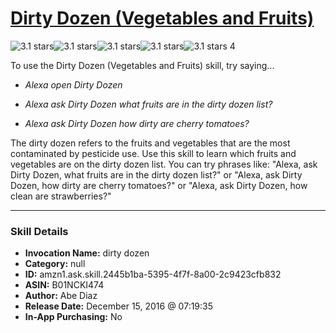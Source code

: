 # [Dirty Dozen (Vegetables and Fruits)](http://alexa.amazon.com/#skills/amzn1.ask.skill.2445b1ba-5395-4f7f-8a00-2c9423cfb832)
![3.1 stars](../../images/ic_star_black_18dp_1x.png)![3.1 stars](../../images/ic_star_black_18dp_1x.png)![3.1 stars](../../images/ic_star_black_18dp_1x.png)![3.1 stars](../../images/ic_star_half_black_18dp_1x.png)![3.1 stars](../../images/ic_star_border_black_18dp_1x.png) 4

To use the Dirty Dozen (Vegetables and Fruits) skill, try saying...

* *Alexa open Dirty Dozen*

* *Alexa ask Dirty Dozen what fruits are in the dirty dozen list?*

* *Alexa ask Dirty Dozen how dirty are cherry tomatoes?*

The dirty dozen refers to the fruits and vegetables that are the most contaminated by pesticide use. Use this skill to learn which fruits and vegetables are on the dirty dozen list. You can try phrases like: "Alexa, ask Dirty Dozen, what fruits are in the dirty dozen list?" or "Alexa, ask Dirty Dozen, how dirty are cherry tomatoes?" or "Alexa, ask Dirty Dozen, how clean are strawberries?"

***

### Skill Details

* **Invocation Name:** dirty dozen
* **Category:** null
* **ID:** amzn1.ask.skill.2445b1ba-5395-4f7f-8a00-2c9423cfb832
* **ASIN:** B01NCKI474
* **Author:** Abe Diaz
* **Release Date:** December 15, 2016 @ 07:19:35
* **In-App Purchasing:** No

